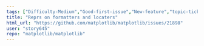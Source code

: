 ```yaml
---
tags: ["Difficulty-Medium","Good-first-issue","New-feature","topic-ticks-axis-labels"]
title: "Reprs on formatters and locaters"
html_url: "https://github.com/matplotlib/matplotlib/issues/21898"
user: "story645"
repo: "matplotlib/matplotlib"
---
```


